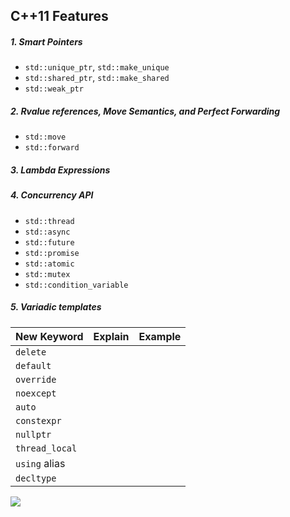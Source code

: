 ## C++11 Features
##### 1. Smart Pointers
- `std::unique_ptr`, `std::make_unique`
- `std::shared_ptr`, `std::make_shared`
- `std::weak_ptr`
##### 2. Rvalue references, Move Semantics, and Perfect Forwarding
- `std::move`
- `std::forward`
##### 3. Lambda Expressions
##### 4. Concurrency API
- `std::thread`
- `std::async`
- `std::future`
- `std::promise`
- `std::atomic`
- `std::mutex`
- `std::condition_variable`
##### 5. Variadic templates
  
| New Keyword     | Explain                     | Example                          |
| :-------------- | --------------------------- | -------------------------------- |
| `delete`        |                             |                                  |
| `default`       |                             |                                  |
| `override`      |                             |                                  |
| `noexcept`      |                             |                                  |
| `auto`          |                             |                                  |
| `constexpr`     |                             |                                  |
| `nullptr`       |                             |                                  |
| `thread_local`  |                             |                                  |
| `using` alias   |                             |                                  |
| `decltype`      |                             |                                  |

  
![](https://github.com/pvthuyet/Modern-Cplusplus/blob/master/resources/timeline.png)
